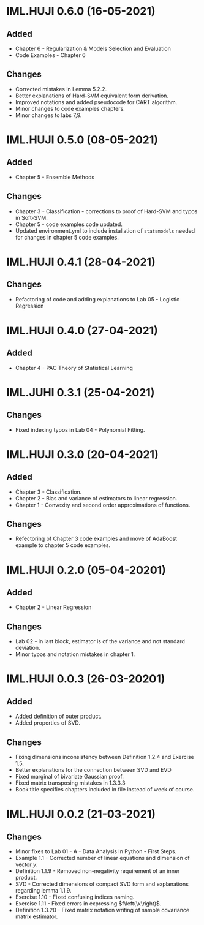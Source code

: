 # IML.HUJI 0.6.0 (16-05-2021)
## Added
- Chapter 6 - Regularization & Models Selection and Evaluation
- Code Examples - Chapter 6

## Changes
- Corrected mistakes in Lemma 5.2.2.
- Better explanations of Hard-SVM equivalent form derivation.
- Improved notations and added pseudocode for CART algorithm.
- Minor changes to code examples chapters.
- Minor changes to labs 7,9.


# IML.HUJI 0.5.0 (08-05-2021)
## Added
- Chapter 5 - Ensemble Methods

## Changes
- Chapter 3 - Classification - corrections to proof of Hard-SVM and typos in Soft-SVM.
- Chapter 5 - code examples code updated.
- Updated environment.yml to include installation of `statsmodels` needed for changes in chapter 5 code examples.


# IML.HUJI 0.4.1 (28-04-2021)
## Changes
- Refactoring of code and adding explanations to Lab 05 - Logistic Regression


# IML.HUJI 0.4.0 (27-04-2021)
## Added
- Chapter 4 - PAC Theory of Statistical Learning


# IML.JUHI 0.3.1 (25-04-2021)
## Changes
- Fixed indexing typos in Lab 04 - Polynomial Fitting.


# IML.HUJI 0.3.0 (20-04-2021)
## Added
- Chapter 3 - Classification.
- Chapter 2 - Bias and variance of estimators to linear regression.
- Chapter 1 - Convexity and second order approximations of functions.

## Changes
- Refectoring of Chapter 3 code examples and move of AdaBoost example to chapter 5 code examples.



# IML.HUJI 0.2.0 (05-04-20201)
## Added
- Chapter 2 - Linear Regression
## Changes
- Lab 02 - in last block, estimator is of the variance and not standard deviation.
- Minor typos and notation mistakes in chapter 1.



# IML.HUJI 0.0.3 (26-03-20201)
## Added
- Added definition of outer product.
- Added properties of SVD.
## Changes
- Fixing dimensions inconsistency between Definition 1.2.4 and Exercise 1.5.
- Better explanations for the connection between SVD and EVD
- Fixed marginal of bivariate Gaussian proof.
- Fixed matrix transposing mistakes in 1.3.3.3
- Book title specifies chapters included in file instead of week of course.



# IML.HUJI 0.0.2 (21-03-2021)
## Changes
- Minor fixes to Lab 01 - A - Data Analysis In Python - First Steps.
- Example 1.1 - Corrected number of linear equations and dimension of vector $y$.
- Definition 1.1.9 - Removed non-negativity requirement of an inner product.
- SVD - Corrected dimensions of compact SVD form and explanations regarding lemma 1.1.9.
- Exercise 1.10 - Fixed confusing indices naming.
- Exercise 1.11 - Fixed errors in expressing $f\left(\x\right)$.
- Definition 1.3.20 - Fixed matrix notation writing of sample covariance matrix estimator.
